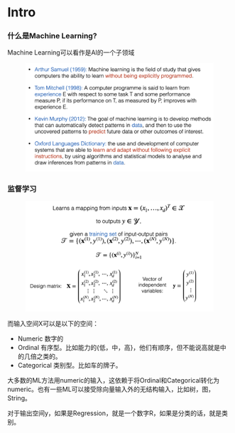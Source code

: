 # Intro

### 什么是Machine Learning?

Machine Learning可以看作是AI的一个子领域

<figure><img src="../.gitbook/assets/image (13).png" alt=""><figcaption></figcaption></figure>

### 监督学习

<figure><img src="../.gitbook/assets/image (1) (1).png" alt=""><figcaption></figcaption></figure>

而输入空间X可以是以下的空间：

* Numeric 数字的
* Ordinal 有序型。比如能力的{低，中，高}，他们有顺序，但不能说高就是中的几倍之类的。
* Categorical 类别型。比如车的牌子。

大多数的ML方法用numeric的输入，这依赖于将Ordinal和Categorical转化为numeric。也有一些ML可以接受除向量输入外的无结构输入，比如树，图，String。

对于输出空间y，如果是Regression，就是一个数字R，如果是分类的话，就是类别。



